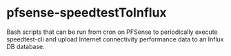 # pfsense-speedtestToInflux
Bash scripts that can be run from cron on PFSense to periodically execute speedtest-cli and upload Internet connectivity performance data to an Influx DB database.
